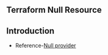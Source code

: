 ## Terraform Null Resource
## Introduction
- Reference-[Null provider](https://registry.terraform.io/providers/hashicorp/null/latest/docs)